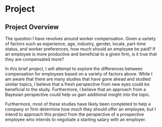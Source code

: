 Project
================

## Project Overview

The question I have revolves around worker compensation. Given a variety
of factors such as experience, age, industry, gender, locale, part-time
status, and worker preferences, how much should an employee be paid? If
an employee is more productive and beneficial to a given firm, is it
true that they are compensated more?

In this brief project, I will attempt to explore the differences between
compensation for employees based on a variety of factors above. While I
am aware that there are many studies that have gone ahead and studied
similar topics, I believe that a fresh perspective from new eyes could
be beneficial to the study. Furthermore, I believe that an approach from
a Bayesian perspective could help us gain additional insight into the
topic.

Furthermore, most of these studies have likely been completed to help a
company or firm determine how much they should offer an employee, but I
intend to approach this project from the perspective of a prospective
employee who intends to negotiate a starting salary with an employer.
